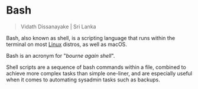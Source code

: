 # Bash

> Vidath Dissanayake | Sri Lanka

Bash, also known as shell, is a scripting language that runs within the terminal on most [Linux](../../linux/Linux.md) distros, as well as macOS.

Bash is an acronym for "*bourne again shell*".

Shell scripts are a sequence of bash commands within a file, combined to achieve more complex tasks than simple one-liner, and are especially useful when it comes to automating sysadmin tasks such as backups.